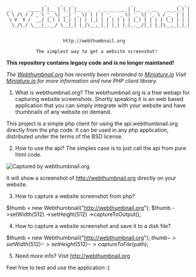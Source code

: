
                  _     _   _                     _                 _ _
    __      _____| |__ | |_| |__  _   _ _ __ ___ | |__  _ __   __ _(_) |
    \ \ /\ / / _ \ '_ \| __| '_ \| | | | '_ ` _ \| '_ \| '_ \ / _` | | |
     \ V  V /  __/ |_) | |_| | | | |_| | | | | | | |_) | | | | (_| | | |
      \_/\_/ \___|_.__/ \__|_| |_|\__,_|_| |_| |_|_.__/|_| |_|\__,_|_|_|


                         http://webthumbnail.org

               The simplest way to get a website screenshot!

**This repository contains legacy code and is no longer maintaned!**

_The [Webthumbnail.org](http://webthumbnail.org) has recently been rebranded to [Miniature.io](https://miniature.io)_
_Visit [Miniature.io](https://miniature.io) for more information and new PHP client library._


1) What is webthumbnail.org?
The webthumbnail.org is a free webapi for capturing website screenshots.
Shortly speaking it is an web based application that you can simply integrate
with your website and have thumbnails of any website on demand.

This project is a simple php client for using the api.webthumbnail.org directly
from the php code. It can be used in any php application,  distributed under
the terms of the BSD license.


2) How to use the api?
The simples case is to just call the api from pure html code.

<img src="http://api.webthumbnail.org?width=512&height=512&format=png&browser=firefox&url=http://webthumbnail.org" alt="Captured by webthumbnail.org" />

It will show a screenshot of http://webthumbnail.org directly on your website.


3) How to capture a website screenshot from php?

$thumb = new Webthumbnail("http://webthumbnail.org");
$thumb
    ->setWidth(512)
    ->setHeight(512)
    ->captureToOutput();


4) How to capture a website screenshot and save it to a disk file?

$thumb = new Webthumbnail("http://webthumbnail.org");
$thumb
    ->setWidth(512)
    ->setHeight(512)
    ->captureToFile($path);

5) Need more info?
Visit http://webthumbnail.org

Feel free to test and use the application :)

